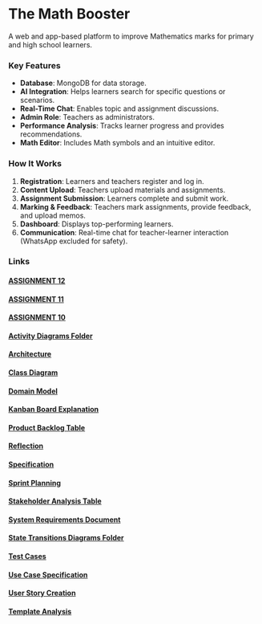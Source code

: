 # The Math Booster

A web and app-based platform to improve Mathematics marks for primary and high school learners.

### Key Features
- **Database**: MongoDB for data storage.
- **AI Integration**: Helps learners search for specific questions or scenarios.
- **Real-Time Chat**: Enables topic and assignment discussions.
- **Admin Role**: Teachers as administrators.
- **Performance Analysis**: Tracks learner progress and provides recommendations.
- **Math Editor**: Includes Math symbols and an intuitive editor.

### How It Works
1. **Registration**: Learners and teachers register and log in.
2. **Content Upload**: Teachers upload materials and assignments.
3. **Assignment Submission**: Learners complete and submit work.
4. **Marking & Feedback**: Teachers mark assignments, provide feedback, and upload memos.
5. **Dashboard**: Displays top-performing learners.
6. **Communication**: Real-time chat for teacher-learner interaction (WhatsApp excluded for safety).

### Links

#### [ASSIGNMENT 12](https://github.com/EucretiaM/EucretiaM-Assignment-12.git)

#### [ASSIGNMENT 11](https://github.com/EucretiaM/EucretiaM-Assignment-11.git)

#### [ASSIGNMENT 10](https://github.com/EucretiaM/Assignment-10)

#### [Activity Diagrams Folder](./Activity%20Diagrams)

#### [Architecture](Architecture.md)

#### [Class Diagram](Class%20Diagram.md)

#### [Domain Model](Domain%20model.md)

#### [Kanban Board Explanation](Kanban%20Board%20Explanation.md)

#### [Product Backlog Table](Product%20Backlog%20Table.md)

#### [Reflection](Reflection.md)

#### [Specification](Specification.md)

#### [Sprint Planning](Sprint%20Planning.md)

#### [Stakeholder Analysis Table](Stakeholder%20Analysis%20Table.md)

#### [System Requirements Document](System%20Requirements%20Document.md)

#### [State Transitions Diagrams Folder](./State%20Transition%20Diagrams)

#### [Test Cases](Test%20Cases.md)

#### [Use Case Specification](Use_Case_Specification.md)

#### [User Story Creation](User%20Story%20Creation.md)

#### [Template Analysis](template_analysis.md)


